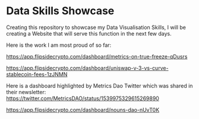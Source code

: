 <h1>Data Skills Showcase</h1>

Creating this repository to showcase my Data Visualisation Skills, I will be creating a Website that will serve this function in the next few days.

Here is the work I am most proud of so far:

https://app.flipsidecrypto.com/dashboard/metrics-on-true-freeze-qDusrs

https://app.flipsidecrypto.com/dashboard/uniswap-v-3-vs-curve-stablecoin-fees-1zJNMN

Here is a dashboard highlighted by Metrics Dao Twitter which was shared in their newsletter: https://twitter.com/MetricsDAO/status/1539975329615269890 

https://app.flipsidecrypto.com/dashboard/nouns-dao-nUvT0K

